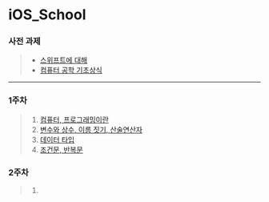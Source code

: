 # iOS_School



### 사전 과제

> - [스위프트에 대해](https://github.com/simajune/iOS_School/tree/master/Class/PreStudy_1)
> - [컴퓨터 공학 기초상식](https://github.com/simajune/iOS_School/tree/master/Class/PreStudy_2)

** **



### 1주차

> 1. [컴퓨터, 프로그래밍이란]()
> 2. [변수와 상수, 이름 짓기, 산술연산자](https://github.com/simajune/iOS_School/tree/master/Class/170906)
> 3. [데이터 타입](https://github.com/simajune/iOS_School/tree/master/Class/170907)
> 4. [조건문, 반복문](https://github.com/simajune/iOS_School/tree/master/Class/170908)



### 2주차

> 1. ​













